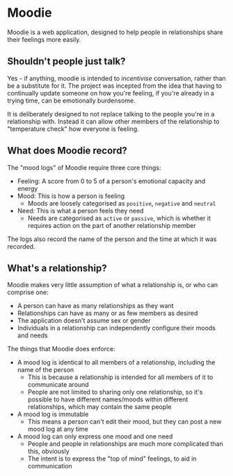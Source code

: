 # Moodie

Moodie is a web application, designed to help people in relationships share their feelings more easily.

## Shouldn't people just talk?

Yes - if anything, moodie is intended to *incentivise* conversation, rather than be a substitute for it. The project was incepted from the idea that having to continually update someone on how you're feeling, if you're already in a trying time, can be emotionally burdensome.

It is deliberately designed to not replace talking to the people you're in a relationship with. Instead it can allow other members of the relationship to "temperature check" how everyone is feeling.

## What does Moodie record?

The "mood logs" of Moodie require three core things:

- Feeling: A score from 0 to 5 of a person's emotional capacity and energy
- Mood: This is how a person is feeling
  - Moods are loosely categorised as `positive`, `negative` and `neutral`
- Need: This is what a person feels they need
  - Needs are categorised as `active` or `passive`, which is whether it requires action on the part of another relationship member

The logs also record the name of the person and the time at which it was recorded.

## What's a relationship?

Moodie makes very little assumption of what a relationship is, or who can comprise one: 

- A person can have as many relationships as they want
- Relationships can have as many or as few members as desired
- The application doesn't assume sex or gender
- Individuals in a relationship can independently configure their moods and needs

The things that Moodie does enforce:

- A mood log is identical to all members of a relationship, including the name of the person
  - This is because a relationship is intended for all members of it to communicate around
  - People are not limited to sharing only one relationship, so it's possible to have different names/moods within different relationships, which may contain the same people
- A mood log is immutable
  - This means a person can't edit their mood, but they can post a new mood log at any time
- A mood log can only express one mood and one need
  - People and people in relationships are much more complicated than this, obviously
  - The intent is to express the "top of mind" feelings, to aid in communication
